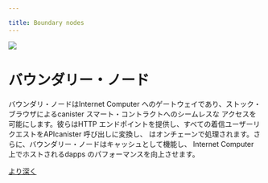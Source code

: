 ```yaml
---

title: Boundary nodes
---
```

![](/img/how-it-works/boundary-nodes.webp)

# バウンダリー・ノード

バウンダリ・ノードはInternet Computer へのゲートウェイであり、ストック・ブラウザによるcanister スマート・コントラクトへのシームレスな
アクセスを可能にします。彼らはHTTP
エンドポイントを提供し、すべての着信ユーザーリクエストをAPIcanister 呼び出しに変換し、
はオンチェーンで処理されます。さらに、バウンダリー・ノードはキャッシュとして機能し、
 Internet Computer 上でホストされるdapps のパフォーマンスを向上させます。

[より深く](/how-it-works/boundary-nodes/)

<!---


![](/img/how-it-works/boundary-nodes.webp)

# Boundary nodes

The boundary nodes are the gateway to the Internet Computer and enable seamless
access to the canister smart contracts with stock browsers. They provide an HTTP
endpoint and translate all incoming user requests to API canister calls, which
are processed on-chain. In addition, the boundary nodes act as a cache to improve
the performance of the dapps hosted on the Internet Computer.

[Go deeper](/how-it-works/boundary-nodes/)

-->
